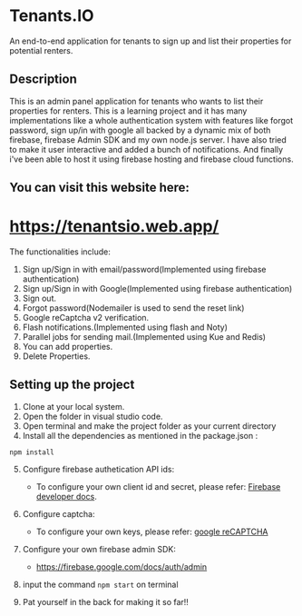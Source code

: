 # Tenants.IO
An end-to-end application for tenants to sign up and list their properties for potential renters.

## Description

This is an admin panel application for tenants who wants to list their properties for renters.
This is a learning project and it has many implementations like a whole authentication system with features like forgot password, sign up/in with google
all backed by a dynamic mix of both firebase, firebase Admin SDK and my own node.js server. 
I have also tried to make it user interactive and added a bunch of notifications.
And finally i've been able to host it using firebase hosting and firebase cloud functions.
## You can visit this website here:

# https://tenantsio.web.app/

The functionalities include:
1. Sign up/Sign in with email/password(Implemented using firebase authentication)
2. Sign up/Sign in with Google(Implemented using firebase authentication)
3. Sign out.
4. Forgot password(Nodemailer is used to send the reset link)
5. Google reCaptcha v2 verification.
6. Flash notifications.(Implemented using flash and Noty)
7. Parallel jobs for sending mail.(Implemented using Kue and Redis)
8. You can add properties.
9. Delete Properties.

## Setting up the project
1. Clone at your local system.
2. Open the folder in visual studio code.
3. Open terminal and make the project folder as your current directory
4. Install all the dependencies as mentioned in the package.json :
```
npm install
```
5. Configure firebase authetication API ids:
   - To configure your own client id and secret, please refer: [Firebase developer docs](https://firebase.google.com/docs/auth).
6. Configure captcha:
   - To configure your own keys, please refer: [google reCAPTCHA](https://www.google.com/recaptcha/admin/create)
7. Configure your own firebase admin SDK:
   - https://firebase.google.com/docs/auth/admin
7.  input the command `npm start` on terminal

8. Pat yourself in the back for making it so far!!

